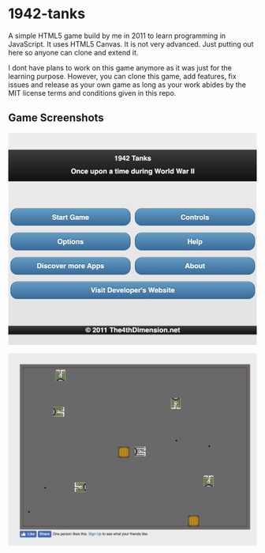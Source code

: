 # 1942-tanks
A simple HTML5 game build by me in 2011 to learn programming in JavaScript. It uses HTML5 Canvas. It is not very advanced. Just putting out here so anyone can clone and extend it.

I dont have plans to work on this game anymore as it was just for the learning purpose.
However, you can clone this game, add features, fix issues and release as your own game
as long as your work abides by the MIT license terms and conditions given in this repo.


## Game Screenshots

![Game menu](https://raw.githubusercontent.com/jaydeepw/1942-tanks/master/screenshots/Screen%20Shot%202019-05-05%20at%206.30.10%20PM.png)

![Game play](https://raw.githubusercontent.com/jaydeepw/1942-tanks/master/screenshots/Screen%20Shot%202019-05-05%20at%206.23.11%20PM.png)